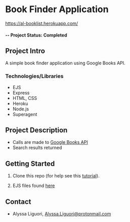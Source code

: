 # Book Finder Application 

https://al-booklist.herokuapp.com/

#### -- Project Status: Completed

## Project Intro
A simple book finder application using Google Books API. 

### Technologies/Libraries

* EJS
* Express
* HTML, CSS
* Heroku
* Node.js
* Superagent

## Project Description
- Calls are made to [Google Books API](https://developers.google.com/books)
- Search results returned

## Getting Started

1. Clone this repo (for help see this [tutorial](https://help.github.com/articles/cloning-a-repository/)).

2. EJS files found [here](https://github.com/ali0003433/book-app/tree/master/views)

## Contact
* Alyssa Liguori, Alyssa.Liguori@protonmail.com 

